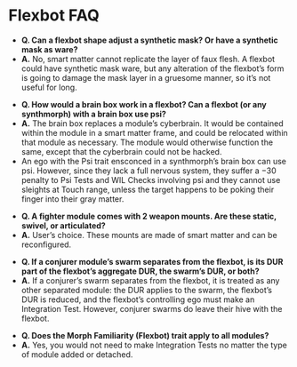 # Flexbot FAQ

<div class="stat-list">

- **Q. Can a flexbot shape adjust a synthetic mask? Or have a synthetic mask as ware?**
- **A.** No, smart matter cannot replicate the layer of faux flesh. A flexbot could have synthetic mask ware, but any alteration of the flexbot’s form is going to damage the mask layer in a gruesome manner, so it’s not useful for long.

</div>

<div class="stat-list">

- **Q. How would a brain box work in a flexbot? Can a flexbot (or any synthmorph) with a brain box use psi?**
- **A.** The brain box replaces a module’s cyberbrain. It would be contained within the module in a smart matter frame, and could be relocated within that module as necessary. The module would otherwise function the same, except that the cyberbrain could not be hacked.
- An ego with the Psi trait ensconced in a synthmorph’s brain box can use psi. However, since they lack a full nervous system, they suffer a −30 penalty to Psi Tests and WIL Checks involving psi and they cannot use sleights at Touch range, unless the target happens to be poking their finger into their gray matter.

</div>

<div class="stat-list">

- **Q. A fighter module comes with 2 weapon mounts. Are these static, swivel, or articulated?**
- **A.** User’s choice. These mounts are made of smart matter and can be reconfigured.

</div>

<div class="stat-list">

- **Q. If a conjurer module’s swarm separates from the flexbot, is its DUR part of the flexbot’s aggregate DUR, the swarm’s DUR, or both?**
- **A.** If a conjurer’s swarm separates from the flexbot, it is treated as any other separated module: the DUR applies to the swarm, the flexbot’s DUR is reduced, and the flexbot’s controlling ego must make an Integration Test. However, conjurer swarms do leave their hive with the flexbot.

</div>

<div class="stat-list">

- **Q. Does the Morph Familiarity (Flexbot) trait apply to all modules?**
- **A.** Yes, you would not need to make Integration Tests no matter the type of module added or detached.

<div>
